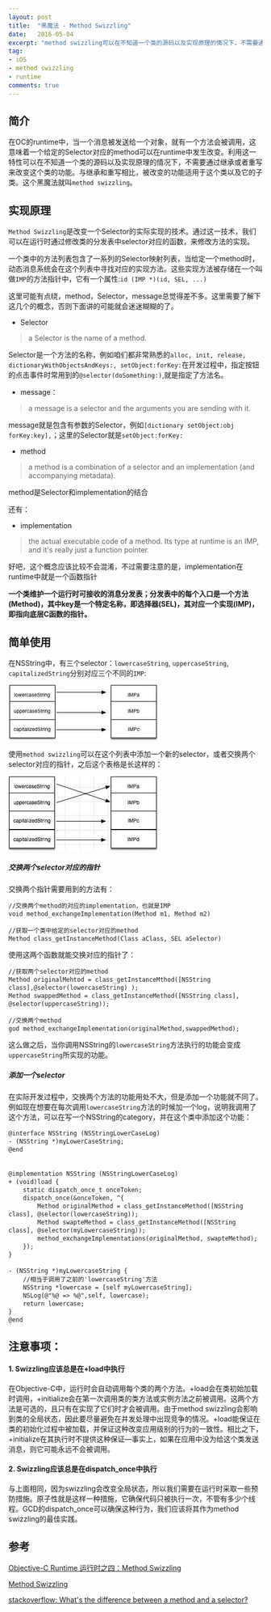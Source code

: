 ```yaml
---
layout: post
title:  "黑魔法 - Method Swizzling"
date:   2016-05-04
excerpt: "method swizzling可以在不知道一个类的源码以及实现原理的情况下，不需要通过继承或者重写来改变这个类的功能，被誉为黑魔法"
tag:
- iOS 
- method swizzling 
- runtime 
comments: true
---
```


## 简介

在OC的runtime中，当一个消息被发送给一个对象，就有一个方法会被调用，这意味着一个给定的Selector对应的method可以在runtime中发生改变。利用这一特性可以在不知道一个类的源码以及实现原理的情况下，不需要通过继承或者重写来改变这个类的功能。与继承和重写相比，被改变的功能适用于这个类以及它的子类。这个黑魔法就叫`method swizzling`。

## 实现原理

`Method Swizzling`是改变一个Selector的实际实现的技术。通过这一技术，我们可以在运行时通过修改类的分发表中selector对应的函数，来修改方法的实现。

一个类中的方法列表包含了一系列的Selector映射列表，当给定一个method时，动态消息系统会在这个列表中寻找对应的实现方法。这些实现方法被存储在一个叫做`IMP`的方法指针中，它有一个属性:`id (IMP *)(id, SEL, ...)`

这里可能有点绕，method，Selector，message总觉得差不多。这里需要了解下这几个的概念，否则下面讲的可能就会迷迷糊糊的了。

* Selector

>a Selector is the name of a method.

  Selector是一个方法的名称，例如咱们都非常熟悉的`alloc, init, release, dictionaryWithObjectsAndKeys:, setObject:forKey:`在开发过程中，指定按钮的点击事件时常用到的`@selector(doSomething:)`,就是指定了方法名。

* message：

 >a message is a selector and the arguments you are sending with it.

   message就是包含有参数的Selector，例如`[dictionary setObject:obj forKey:key],`；这里的Selector就是`setObject:forKey:`

* method

>a method is a combination of a selector and an implementation (and accompanying metadata).

  method是Selector和implementation的结合

还有：

* implementation

>the actual executable code of a method. Its type at runtime is an IMP, and it's really just a function pointer.

  好吧，这个概念应该比较不会混淆，不过需要注意的是，implementation在runtime中就是一个函数指针

**一个类维护一个运行时可接收的消息分发表；分发表中的每个入口是一个方法(Method)，其中key是一个特定名称，即选择器(SEL)，其对应一个实现(IMP)，即指向底层C函数的指针。**

## 简单使用

在NSString中，有三个selector：`lowercaseString`, `uppercaseString`, `capitalizedString`分别对应三个不同的`IMP`:


![NSString's selector](https://raw.githubusercontent.com/nuclearDev/nuclearDev.github.io/master/_image/swizzling1.jpeg)

使用`method swizzling`可以在这个列表中添加一个新的selector，或者交换两个selector对应的指针，之后这个表格是长这样的：

![增加交换指针](https://github.com/nuclearDev/nuclearDev.github.io/raw/master/_image/swizzling2.jpeg)

##### 交换两个selector对应的指针

交换两个指针需要用到的方法有：

```
//交换两个method的对应的implementation，也就是IMP
void method_exchangeImplementation(Method m1, Method m2)

//获取一个类中给定的selector对应的method
Method class_getInstanceMethod(Class aClass, SEL aSelector)
```

使用这两个函数就能交换对应的指针了：

```
//获取两个selector对应的method
Method originalMehtod = class_getInstanceMthod([NSString class],@selector(lowercaseString) );
Method swappedMethod = class_getInstanceMethod([NSString class], @selector(uppercaseString));

//交换两个method
god method_exchangeImplementation(originalMethod,swappedMethod);
```

这么做之后，当你调用NSString的`lowercaseString`方法执行的功能会变成`uppercaseString`所实现的功能。

##### 添加一个selector

在实际开发过程中，交换两个方法的功能用处不大，但是添加一个功能就不同了。
例如现在想要在每次调用`lowercaseString`方法的时候加一个log，说明我调用了这个方法，可以在写一个NSString的category，并在这个类中添加这个功能：

```
@interface NSString (NSStringLowerCaseLog)
- (NSString *)myLowerCaseString;
@end


@implementation NSString (NSStringLowerCaseLog)
+ (void)load {
    static dispatch_once_t onceToken;
    dispatch_once(&onceToken, ^{
        Method originalMethod = class_getInstanceMethod([NSString class], @selector(lowercaseString));
        Method swapteMethod = class_getInstanceMethod([NSString class], @selector(myLowercaseString));
        method_exchangeImplementations(originalMethod, swapteMethod);
    });
}

- (NSString *)myLowercaseString {
    //相当于调用了之前的'lowercaseString'方法
    NSString *lowercase = [self myLowercaseString];
    NSLog(@"%@ => %@",self, lowercase);
    return lowercase;
}
@end
```

## 注意事项：

#### 1. Swizzling应该总是在+load中执行

在Objective-C中，运行时会自动调用每个类的两个方法。+load会在类初始加载时调用，+initialize会在第一次调用类的类方法或实例方法之前被调用。这两个方法是可选的，且只有在实现了它们时才会被调用。由于method swizzling会影响到类的全局状态，因此要尽量避免在并发处理中出现竞争的情况。+load能保证在类的初始化过程中被加载，并保证这种改变应用级别的行为的一致性。相比之下，+initialize在其执行时不提供这种保证—事实上，如果在应用中没为给这个类发送消息，则它可能永远不会被调用。

#### 2. Swizzling应该总是在dispatch_once中执行

与上面相同，因为swizzling会改变全局状态，所以我们需要在运行时采取一些预防措施。原子性就是这样一种措施，它确保代码只被执行一次，不管有多少个线程。GCD的dispatch_once可以确保这种行为，我们应该将其作为method swizzling的最佳实践。

## 参考

[Objective-C Runtime 运行时之四：Method Swizzling](http://southpeak.github.io/blog/2014/11/06/objective-c-runtime-yun-xing-shi-zhi-si-:method-swizzling/)

[Method Swizzling](http://nshipster.com/method-swizzling/)

[stackoverflow: What's the difference between a method and a selector?](http://stackoverflow.com/questions/5608476/whats-the-difference-between-a-method-and-a-selector)